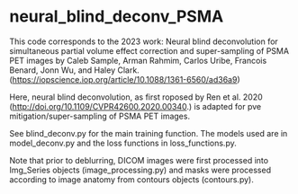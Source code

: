 # neural_blind_deconv_PSMA
This code corresponds to the 2023 work: Neural blind deconvolution for simultaneous partial volume effect correction and super-sampling of PSMA PET images by Caleb Sample, Arman Rahmim, Carlos Uribe, Francois Benard, Jonn Wu, and Haley Clark. 
(https://iopscience.iop.org/article/10.1088/1361-6560/ad36a9)


Here, neural blind deconvolution, as first roposed by Ren et al. 2020 (http://doi.org/10.1109/CVPR42600.2020.00340.) is adapted for pve mitigation/super-sampling of PSMA PET images.

See blind_deconv.py for the main training function. The models used are in model_deconv.py and the loss functions in loss_functions.py.

Note that prior to deblurring, DICOM images were first processed into Img_Series objects (image_processing.py) and masks were processed according to image anatomy from contours objects (contours.py).
